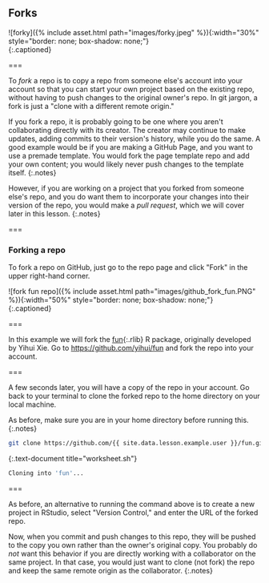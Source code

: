 ---
---

## Forks

![forky]({% include asset.html path="images/forky.jpeg" %}){:width="30%" style="border: none; box-shadow: none;"}  
{:.captioned}

===

To *fork* a repo is to copy a repo from someone else's account into your account so that you can start your own project
based on the existing repo, without having to push changes to the original owner's repo. In git jargon, a fork is just a "clone with a different remote origin."

If you fork a repo, it is probably going to be one where you aren't collaborating directly with its creator. The creator may
continue to make updates, adding commits to their version's history, while you do the same. A good example would be if you are
making a GitHub Page, and you want to use a premade template. You would fork the page template repo and add your own content;
you would likely never push changes to the template itself.
{:.notes}

However, if you are working on a project that you forked from someone else's repo, and you do
want them to incorporate your changes into their version of the repo, you would make a 
*pull request*, which we will cover later in this lesson.
{:.notes}

===

### Forking a repo

To fork a repo on GitHub, just go to the repo page and click "Fork" in the upper right-hand corner.

![fork fun repo]({% include asset.html path="images/github_fork_fun.PNG" %}){:width="50%" style="border: none; box-shadow: none;"}  
{:.captioned}

===

In this example we will fork the [fun](){:.rlib} R package, originally developed by Yihui Xie. 
Go to <https://github.com/yihui/fun> and fork the repo into your account.

===

A few seconds later, you will have a copy of the repo in your account.
Go back to your terminal to clone the forked repo to the home directory on your local machine.

As before, make sure you are in your home directory before running this.
{:.notes}

~~~bash
git clone https://github.com/{{ site.data.lesson.example.user }}/fun.git
~~~
{:.text-document title="worksheet.sh"}

~~~bash
Cloning into 'fun'...
~~~

===

As before, an alternative to running the command above is to create a new project in 
RStudio, select "Version Control," and enter the URL of the forked repo.

Now, when you commit and push changes to this repo, they will be pushed to the copy you
own rather than the owner's original copy. You probably do *not* want this behavior
if you are directly working with a collaborator on the same project.
In that case, you would just want to clone (not fork) the repo and 
keep the same remote origin as the collaborator.
{:.notes}
